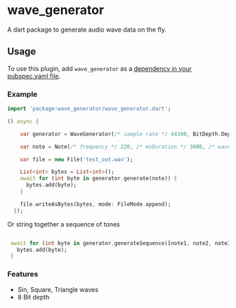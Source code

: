 # wave_generator

A dart package to generate audio wave data on the fly.

## Usage

To use this plugin, add `wave_generator` as a [dependency in your pubspec.yaml file](https://flutter.io/platform-plugins/).

### Example

``` dart
import 'package:wave_generator/wave_generator.dart';

() async {

    var generator = WaveGenerator(/* sample rate */ 44100, BitDepth.Depth8bit);

    var note = Note(/* frequency */ 220, /* msDuration */ 3000, /* waveform */ Waveform.Triangle, /* volume */ 0.5);

    var file = new File('test_out.wav');

    List<int> bytes = List<int>();
    await for (int byte in generator.generate(note)) {
      bytes.add(byte);
    }

    file.writeAsBytes(bytes, mode: FileMode.append);
  });
```

Or string together a sequence of tones

``` dart

 await for (int byte in generator.generateSequence([note1, note2, note3 /* etc */])) {
   bytes.add(byte);
 }

```

### Features

* Sin, Square, Triangle waves
* 8 Bit depth